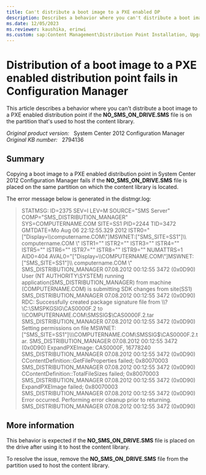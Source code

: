 ```yaml
---
title: Can't distribute a boot image to a PXE enabled DP
description: Describes a behavior where you can't distribute a boot image to a PXE enabled distribution point if the NO_SMS_ON_DRIVE.SMS file is on the partition that's used to host the content library.
ms.date: 12/05/2023
ms.reviewer: kaushika, erinwi
ms.custom: sap:Content Management\Distribution Point Installation, Upgrade or Configuration
---
```

# Distribution of a boot image to a PXE enabled distribution point fails in Configuration Manager

This article describes a behavior where you can't distribute a boot image to a PXE enabled distribution point if the **NO_SMS_ON_DRIVE.SMS** file is on the partition that's used to host the content library.

_Original product version:_ &nbsp; System Center 2012 Configuration Manager  
_Original KB number:_ &nbsp; 2794136

## Summary

Copying a boot image to a PXE enabled distribution point in System Center 2012 Configuration Manager fails if the **NO_SMS_ON_DRIVE.SMS** file is placed on the same partition on which the content library is located.  

The error message below is generated in the distmgr.log:

> STATMSG: ID=2375 SEV=I LEV=M SOURCE="SMS Server" COMP="SMS_DISTRIBUTION_MANAGER" SYS=COMPUTERNAME.COM SITE=SS1 PID=2244 TID=3472 GMTDATE=Mo Aug 06 22:12:55.329 2012 ISTR0="["Display=\\\computername.COM\\"]MSWNET:["SMS_SITE=SS1"]\\\ computername.COM \\" ISTR1="" ISTR2="" ISTR3="" ISTR4="" ISTR5="" ISTR6="" ISTR7="" ISTR8="" ISTR9="" NUMATTRS=1 AID0=404 AVAL0="["Display=\\\COMPUTERNAME.COM\\"]MSWNET:["SMS_SITE=SS1"]\\\ computername.COM \\" SMS_DISTRIBUTION_MANAGER 07.08.2012 00:12:55 3472 (0x0D90)  
> User (NT AUTHORITY\SYSTEM) running application(SMS_DISTRIBUTION_MANAGER) from machine (COMPUTERNAME.COM) is submitting SDK changes from site(SS1) SMS_DISTRIBUTION_MANAGER 07.08.2012 00:12:55 3472 (0x0D90)  
> RDC: Successfully created package signature file from \\\\?\C:\SMSPKGSIG\CAS0000F.2 to \\\COMPUTERNAME.COM\SMSSIG$\CAS0000F.2.tar SMS_DISTRIBUTION_MANAGER 07.08.2012 00:12:55 3472 (0x0D90) Setting permissions on file MSWNET:["SMS_SITE=SS1"]\\\COMPUTERNAME.COM\SMSSIG$\CAS0000F.2.tar. SMS_DISTRIBUTION_MANAGER 07.08.2012 00:12:55 3472 (0x0D90) ExpandPXEImage: CAS0000F, 16778240 SMS_DISTRIBUTION_MANAGER 07.08.2012 00:12:55 3472 (0x0D90)  
> CContentDefinition::GetFileProperties failed; 0x80070003 SMS_DISTRIBUTION_MANAGER 07.08.2012 00:12:55 3472 (0x0D90)  
> CContentDefinition::TotalFileSizes failed; 0x80070003 SMS_DISTRIBUTION_MANAGER 07.08.2012 00:12:55 3472 (0x0D90)  
> ExpandPXEImage failed; 0x80070003 SMS_DISTRIBUTION_MANAGER 07.08.2012 00:12:55 3472 (0x0D90)  
> Error occurred. Performing error cleanup prior to returning. SMS_DISTRIBUTION_MANAGER 07.08.2012 00:12:55 3472 (0x0D90)

## More information

This behavior is expected if the **NO_SMS_ON_DRIVE.SMS** file is placed on the drive after using it to host the content library.

To resolve the issue, remove the **NO_SMS_ON_DRIVE.SMS** file from the partition used to host the content library.
